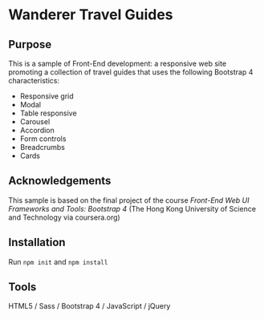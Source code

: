 # Wanderer Travel Guides

## Purpose
This is a sample of Front-End development: a responsive web site promoting a collection of travel guides that uses the following Bootstrap 4 characteristics: 
* Responsive grid
* Modal
* Table responsive
* Carousel
* Accordion
* Form controls
* Breadcrumbs
* Cards

## Acknowledgements
This sample is based on the final project of the course *Front-End Web UI Frameworks and Tools: Bootstrap 4* (The Hong Kong University of Science and Technology via coursera.org)

## Installation
Run `npm init` and `npm install`

## Tools
HTML5 / Sass / Bootstrap 4 / JavaScript / jQuery
